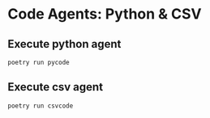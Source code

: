 # Code Agents: Python & CSV

## Execute python agent
```
poetry run pycode
```

## Execute csv agent
```
poetry run csvcode
```